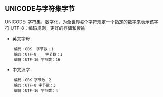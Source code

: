 ## UNICODE与字符集字节

UNICODE: 字符集，数字化，为全世界每个字符规定一个指定的数字来表示该字符
UTF-8：编码规则，更好的存储和传输

- 英文字母
	
```
	编码：GBK  字节数：1
	编码：UTF-8	字节数：1
	编码：UTF-16 字节数：16
```

- 中文汉字

```
	编码：GBK 字节数：2
	编码：UTF-8 字节数：3
	编码：UTF-16 字节数：4
```